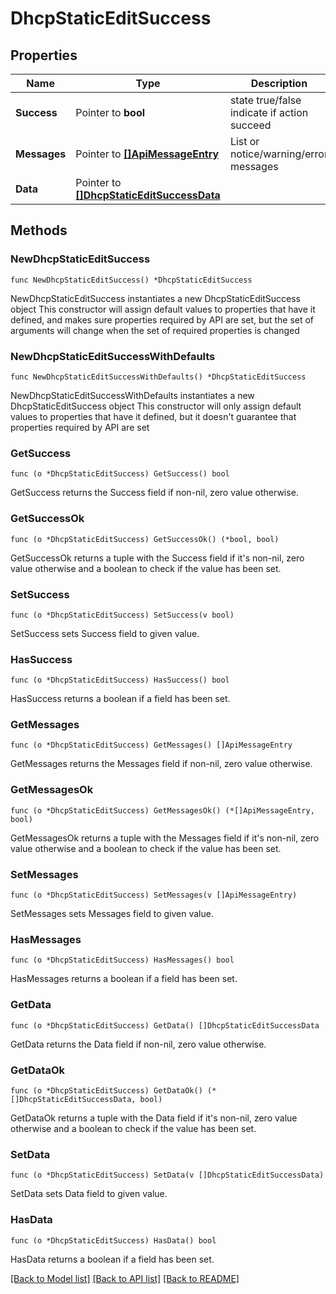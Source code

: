 # DhcpStaticEditSuccess

## Properties

Name | Type | Description | Notes
------------ | ------------- | ------------- | -------------
**Success** | Pointer to **bool** | state true/false indicate if action succeed | [optional] 
**Messages** | Pointer to [**[]ApiMessageEntry**](ApiMessageEntry.md) | List or notice/warning/error messages | [optional] 
**Data** | Pointer to [**[]DhcpStaticEditSuccessData**](DhcpStaticEditSuccessData.md) |  | [optional] 

## Methods

### NewDhcpStaticEditSuccess

`func NewDhcpStaticEditSuccess() *DhcpStaticEditSuccess`

NewDhcpStaticEditSuccess instantiates a new DhcpStaticEditSuccess object
This constructor will assign default values to properties that have it defined,
and makes sure properties required by API are set, but the set of arguments
will change when the set of required properties is changed

### NewDhcpStaticEditSuccessWithDefaults

`func NewDhcpStaticEditSuccessWithDefaults() *DhcpStaticEditSuccess`

NewDhcpStaticEditSuccessWithDefaults instantiates a new DhcpStaticEditSuccess object
This constructor will only assign default values to properties that have it defined,
but it doesn't guarantee that properties required by API are set

### GetSuccess

`func (o *DhcpStaticEditSuccess) GetSuccess() bool`

GetSuccess returns the Success field if non-nil, zero value otherwise.

### GetSuccessOk

`func (o *DhcpStaticEditSuccess) GetSuccessOk() (*bool, bool)`

GetSuccessOk returns a tuple with the Success field if it's non-nil, zero value otherwise
and a boolean to check if the value has been set.

### SetSuccess

`func (o *DhcpStaticEditSuccess) SetSuccess(v bool)`

SetSuccess sets Success field to given value.

### HasSuccess

`func (o *DhcpStaticEditSuccess) HasSuccess() bool`

HasSuccess returns a boolean if a field has been set.

### GetMessages

`func (o *DhcpStaticEditSuccess) GetMessages() []ApiMessageEntry`

GetMessages returns the Messages field if non-nil, zero value otherwise.

### GetMessagesOk

`func (o *DhcpStaticEditSuccess) GetMessagesOk() (*[]ApiMessageEntry, bool)`

GetMessagesOk returns a tuple with the Messages field if it's non-nil, zero value otherwise
and a boolean to check if the value has been set.

### SetMessages

`func (o *DhcpStaticEditSuccess) SetMessages(v []ApiMessageEntry)`

SetMessages sets Messages field to given value.

### HasMessages

`func (o *DhcpStaticEditSuccess) HasMessages() bool`

HasMessages returns a boolean if a field has been set.

### GetData

`func (o *DhcpStaticEditSuccess) GetData() []DhcpStaticEditSuccessData`

GetData returns the Data field if non-nil, zero value otherwise.

### GetDataOk

`func (o *DhcpStaticEditSuccess) GetDataOk() (*[]DhcpStaticEditSuccessData, bool)`

GetDataOk returns a tuple with the Data field if it's non-nil, zero value otherwise
and a boolean to check if the value has been set.

### SetData

`func (o *DhcpStaticEditSuccess) SetData(v []DhcpStaticEditSuccessData)`

SetData sets Data field to given value.

### HasData

`func (o *DhcpStaticEditSuccess) HasData() bool`

HasData returns a boolean if a field has been set.


[[Back to Model list]](../README.md#documentation-for-models) [[Back to API list]](../README.md#documentation-for-api-endpoints) [[Back to README]](../README.md)


